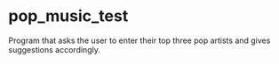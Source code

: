 # pop_music_test
Program that asks the user to enter their top three pop artists and gives suggestions accordingly.
